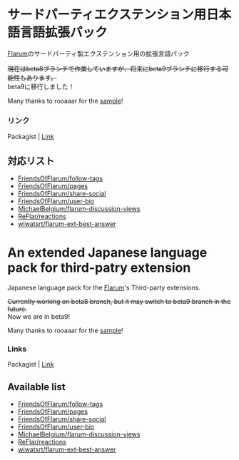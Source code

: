# サードパーティエクステンション用日本語言語拡張パック
[Flarum](https://flarum.org/)のサードパーティ製エクステンション用の拡張言語パック  
  
~~現在はbeta8ブランチで作業していますが、将来にbeta9ブランチに移行する可能性もあります。~~   
beta9に移行しました！

Many thanks to rooaaar for the [sample](https://github.com/rooaaar/lang-french-extended)!

### リンク
Packagist | [Link](https://packagist.org/packages/rikusen0335/lang-japanese-extended)

## 対応リスト
- [FriendsOfFlarum/follow-tags](https://github.com/FriendsOfFlarum/follow-tags)
- [FriendsOfFlarum/pages](https://github.com/FriendsOfFlarum/pages)
- [FriendsOfFlarum/share-social](https://github.com/FriendsOfFlarum/share-social)
- [FriendsOfFlarum/user-bio](https://github.com/FriendsOfFlarum/user-bio)
- [MichaelBelgium/flarum-discussion-views](https://github.com/MichaelBelgium/flarum-discussion-views)
- [ReFlar/reactions](https://github.com/ReFlar/reactions)
- [wiwatsrt/flarum-ext-best-answer](https://github.com/wiwatsrt/flarum-ext-best-answer)

# An extended Japanese language pack for third-patry extension
Japanese language pack for the [Flarum](https://flarum.org/)'s Third-party extensions.  

~~Currently working on beta8 branch, but it may switch to beta9 branch in the future.~~  
Now we are in beta9!  

Many thanks to rooaaar for the [sample](https://github.com/rooaaar/lang-french-extended)!

### Links
Packagist | [Link](https://packagist.org/packages/rikusen0335/lang-japanese-extended)

## Available list
- [FriendsOfFlarum/follow-tags](https://github.com/FriendsOfFlarum/follow-tags)
- [FriendsOfFlarum/pages](https://github.com/FriendsOfFlarum/pages)
- [FriendsOfFlarum/share-social](https://github.com/FriendsOfFlarum/share-social)
- [FriendsOfFlarum/user-bio](https://github.com/FriendsOfFlarum/user-bio)
- [MichaelBelgium/flarum-discussion-views](https://github.com/MichaelBelgium/flarum-discussion-views)
- [ReFlar/reactions](https://github.com/ReFlar/reactions)
- [wiwatsrt/flarum-ext-best-answer](https://github.com/wiwatsrt/flarum-ext-best-answer)